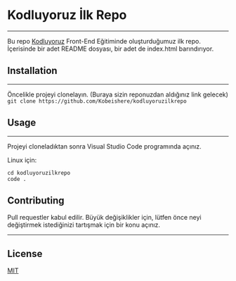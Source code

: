 # Kodluyoruz İlk Repo
----
Bu repo [Kodluyoruz](https://www.kodluyoruz.org/) Front-End Eğitiminde oluşturduğumuz ilk repo. İçerisinde bir adet README dosyası, bir adet de index.html barındırıyor.


## Installation
----
Öncelikle projeyi clonelayın. (Buraya sizin reponuzdan aldığınız link gelecek)
`
git clone https://github.com/Kobeishere/kodluyoruzilkrepo
`
## Usage
---
Projeyi cloneladıktan sonra Visual Studio Code programında açınız.

Linux için:

````
cd kodluyoruzilkrepo
code .
````
## Contributing
Pull requestler kabul edilir. Büyük değişiklikler için, lütfen önce neyi değiştirmek istediğinizi tartışmak için bir konu açınız.

---
## License

[MIT](https://choosealicense.com/licenses/mit/)